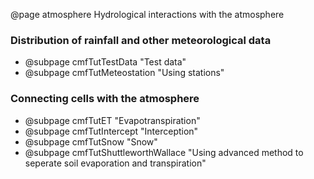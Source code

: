 @page atmosphere Hydrological interactions with the atmosphere

### Distribution of rainfall and other meteorological data

  - @subpage cmfTutTestData "Test data"
  - @subpage cmfTutMeteostation "Using stations"

### Connecting cells with the atmosphere 

  - @subpage cmfTutET "Evapotranspiration"
  - @subpage cmfTutIntercept "Interception"
  - @subpage cmfTutSnow "Snow"
  - @subpage cmfTutShuttleworthWallace "Using advanced method to seperate soil evaporation and transpiration"

